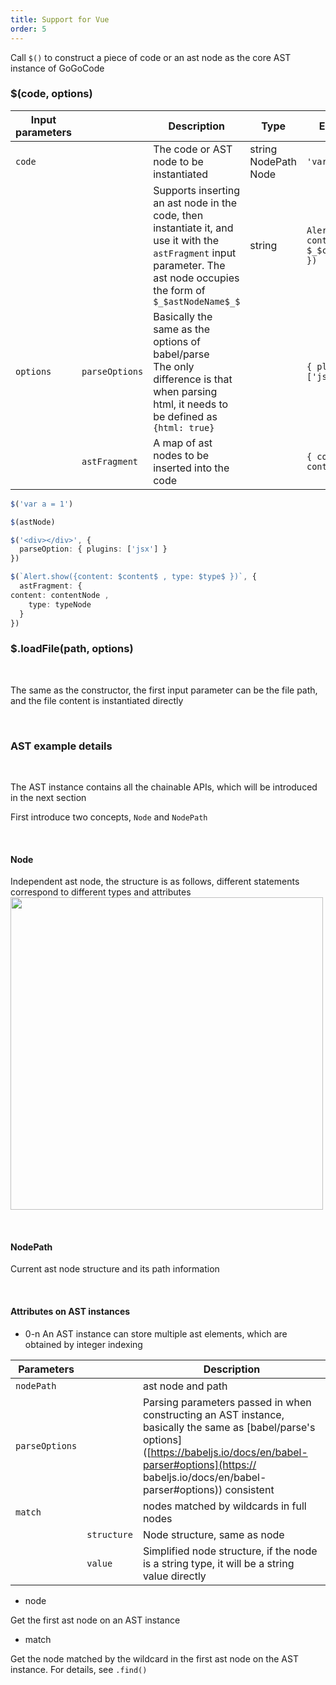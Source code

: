 ```yaml
---
title: Support for Vue
order: 5
---
```

Call `$()` to construct a piece of code or an ast node as the core AST instance of GoGoCode

### $(code, options)
| Input parameters | | Description | Type | Example |
| --- | --- | --- | --- | --- |
| `code` | | The code or AST node to be instantiated | string NodePath Node | `'var a = 1'` |
| | | Supports inserting an ast node in the code, then instantiate it, and use it with the `astFragment` input parameter. The ast node occupies the form of `$_$astNodeName$_$` | string | `Alert.show({ content : $_$content$_$ })` |
| `options` | `parseOptions` | Basically the same as the options of babel/parse<br>The only difference is that when parsing html, it needs to be defined as `{html: true}` | | `{ plugins: ['jsx'] }` |
| | `astFragment` | A map of ast nodes to be inserted into the code | | `{ content: contentNode }` |

```typescript
$('var a = 1')

$(astNode)

$('<div></div>', {
  parseOption: { plugins: ['jsx'] }
})

$(`Alert.show({content: $content$ , type: $type$ })`, {
  astFragment: {
content: contentNode ,
    type: typeNode
  }
})


````


### $.loadFile(path, options)

<br>

The same as the constructor, the first input parameter can be the file path, and the file content is instantiated directly

<br>

### AST example details

<br>

The AST instance contains all the chainable APIs, which will be introduced in the next section

First introduce two concepts, `Node` and `NodePath`

<br>

#### Node
Independent ast node, the structure is as follows, different statements correspond to different types and attributes
<img style="width:500px; display:block" src="https://alp.alicdn.com/1612753991244-1062-596.jpg"/>

<br>

#### NodePath
Current ast node structure and its path information

<br>

#### Attributes on AST instances

- 0-n
An AST instance can store multiple ast elements, which are obtained by integer indexing

| Parameters | | Description |
| --- | --- | --- |
| `nodePath` | | ast node and path |
| `parseOptions` | | Parsing parameters passed in when constructing an AST instance, basically the same as [babel/parse's options]([https://babeljs.io/docs/en/babel-parser#options](https:// babeljs.io/docs/en/babel-parser#options)) consistent |
| `match` | | nodes matched by wildcards in full nodes |
| | `structure` | Node structure, same as node |
| | `value` | Simplified node structure, if the node is a string type, it will be a string value directly |

- node

Get the first ast node on an AST instance

- match

Get the node matched by the wildcard in the first ast node on the AST instance. For details, see `.find()`